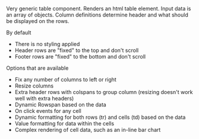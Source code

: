 Very generic table component. Renders an html table element.
Input data is an array of objects.
Column definitions determine header and what should be displayed on the rows.

By default

- There is no styling applied
- Header rows are "fixed" to the top and don't scroll
- Footer rows are "fixed" to the bottom and don't scroll

Options that are available

- Fix any number of columns to left or right
- Resize columns
- Extra header rows with colspans to group column (resizing doesn't work well with extra headers)
- Dynamic Rowspan based on the data
- On click events for any cell
- Dynamic formatting for both rows (tr) and cells (td) based on the data
- Value formatting for data within the cells
- Complex rendering of cell data, such as an in-line bar chart
